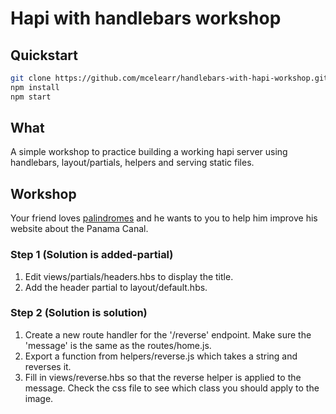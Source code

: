 # Hapi with handlebars workshop

## Quickstart

```bash
git clone https://github.com/mcelearr/handlebars-with-hapi-workshop.git && cd handlebars-with-hapi-workshop
npm install
npm start
```

## What

A simple workshop to practice building a working hapi server using handlebars, layout/partials, helpers and serving static files.

## Workshop

Your friend loves [palindromes](https://en.wikipedia.org/wiki/Palindrome) and he wants to you to help him improve his website about the Panama Canal.

### Step 1 (Solution is added-partial)

1. Edit views/partials/headers.hbs to display the title.
2. Add the header partial to layout/default.hbs.

### Step 2 (Solution is solution)

1. Create a new route handler for the '/reverse' endpoint. Make sure the 'message' is the same as the routes/home.js.
2. Export a function from helpers/reverse.js which takes a string and reverses it.
3. Fill in views/reverse.hbs so that the reverse helper is applied to the message. Check the css file to see which class you should apply to the image.
